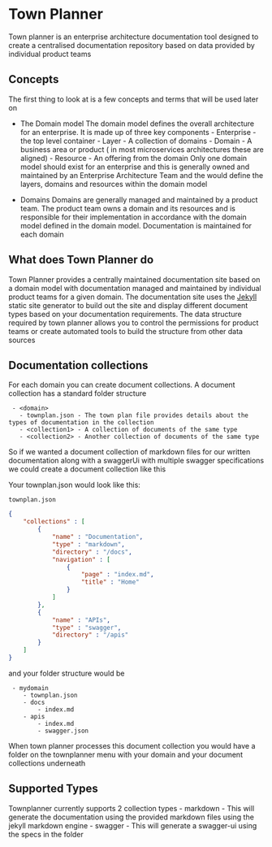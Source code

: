 # Town Planner

Town planner is an enterprise architecture documentation tool designed to create a centralised documentation repository based on data provided by individual product teams

## Concepts

The first thing to look at is a few concepts and terms that will be used later on

- The Domain model
    The domain model defines the overall architecture for an enterprise. It is made up of three key components
        - Enterprise  - the top level container
        - Layer - A collection of domains
        - Domain - A business area or product ( in most microservices architectures these are aligned)
        - Resource - An offering from the domain
    Only one domain model should exist for an enterprise and this is generally owned and maintained by an Enterprise Architecture Team and the would define the layers, domains and resources within the domain model

- Domains
    Domains are generally managed and maintained by a product team. The product team owns a domain and its resources and is responsible for their implementation in accordance with the domain model defined in the domain model. Documentation is maintained for each domain

## What does Town Planner do

Town Planner provides a centrally maintained documentation site based on a domain model with documentation managed and maintained by individual product teams for a given domain. The documentation site uses the [Jekyll](https://jekyllrb.com) static site generator to build out the site and display different document types based on your documentation requirements. The data structure required by town planner allows you to control the permissions for product teams or create automated tools to build the structure from other data sources

## Documentation collections

For each domain you can create document collections. A document collection has a standard folder structure

```
 - <domain>
   - townplan.json - The town plan file provides details about the types of documentation in the collection
   - <collection1> - A collection of documents of the same type
   - <collection2> - Another collection of documents of the same type
```

So if we wanted a document collection of markdown files for our written documentation along with a swaggerUi with multiple swagger specifications we could create a document collection like this

Your townplan.json would look like this:

`townplan.json`
```json
{
    "collections" : [
        {
            "name" : "Documentation",
            "type" : "markdown",
            "directory" : "/docs",
            "navigation" : [
                {
                    "page" : "index.md",
                    "title" : "Home"
                }
            ]
        },
        {
            "name" : "APIs",
            "type" : "swagger",
            "directory" : "/apis"
        }
    ]
}
```

and your folder structure would be

```
 - mydomain
    - townplan.json
    - docs
        - index.md
    - apis
        - index.md
        - swagger.json
```

When town planner processes this document collection you would have a folder on the townplanner menu with your domain and your document collections underneath

## Supported Types

Townplanner currently supports 2 collection types
    - markdown - This will generate the documentation using the provided markdown files using the jekyll markdown engine
    - swagger - This will generate a swagger-ui using the specs in the folder